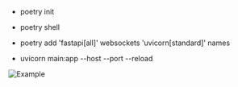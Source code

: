 - poetry init

- poetry shell

- poetry add 'fastapi[all]' websockets 'uvicorn[standard]' names

- uvicorn main:app --host <your-host> --port <your-port> --reload

![Example](https://ibb.co/qCkD4FH)
